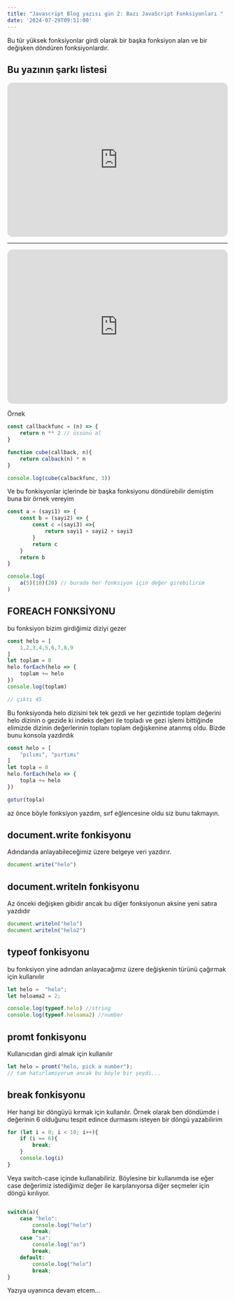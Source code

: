 ```yaml
---
title: "Javascript Blog yazısı gün 2: Bazı JavaScript Fonksiyonları "
date: '2024-07-29T09:51:00'
---
```


Bu tür yüksek fonksiyonlar girdi olarak bir başka fonksiyon alan ve bir değişken döndüren fonksiyonlardır.



<div className="bg-gray-800 shadow-lg rounded-lg overflow-hidden border border-purple-500">
    <div className="p-6">
    <h2 className="text-2xl font-semibold text-purple-300 mb-4">Bu yazının şarkı listesi</h2>
        <iframe style="border-radius:12px" src="https://open.spotify.com/embed/track/4GutydtMcQzh5hlI9W4wAO?utm_source=generator" width="100%" height="352" frameBorder="0" allowfullscreen="" allow="autoplay; clipboard-write; encrypted-media; fullscreen; picture-in-picture" loading="lazy"></iframe>
        <hr />
        <iframe style="border-radius:12px" src="https://open.spotify.com/embed/track/7LjTwWZVGyhqOKXlK4QiEm?utm_source=generator" width="100%" height="352" frameBorder="0" allowfullscreen="" allow="autoplay; clipboard-write; encrypted-media; fullscreen; picture-in-picture" loading="lazy"></iframe>
    </div>
</div>




Örnek

```JavaScript
const callbackfunc = (n) => {
    return n ** 2 // üssünü al
}

function cube(callback, n){
    return calback(n) * n
}

console.log(cube(calbackfunc, 3))

```
Ve bu fonkisyonlar içlerinde bir başka fonksiyonu döndürebilir demiştim buna bir örnek vereyim

```JavaScript
const a = (sayi1) => {
    const b = (sayi2) => {
        const c =(sayi3) =>{
            return sayi1 + sayi2 + sayi3
        }
        return c
    }
    return b
}

console.log(
    a(5)(10)(20) // burada her fonksiyon için değer girebilirim 
)

```
## FOREACH FONKSİYONU

bu fonksiyon bizim girdiğimiz diziyi gezer

``` JavaScript
const helo = [
    1,2,3,4,5,6,7,8,9
]
let toplam = 0
helo.forEach(helo => {
    toplam += helo
})
console.log(toplam)

// çıktı 45

```
Bu fonksiyonda helo dizisini tek tek gezdi ve her gezintide toplam değerini helo dizinin o gezide ki indeks değeri ile topladı ve gezi işlemi bittiğinde elimizde dizinin değerlerinin toplanı toplam değişkenine atanmış oldu. Bizde bunu konsola yazdırdık

```JavaScript 
const helo = [
    "pılımı", "pırtımı"
]
let topla = 0
helo.forEach(helo => {
    topla += helo
})

gotur(topla)
```
az önce böyle fonksiyon yazdım, sırf eğlencesine oldu siz bunu takmayın.

## document.write fonkisyonu 

Adındanda anlayabileceğimiz üzere belgeye veri yazdırır.

```JavaScript 
document.write("helo")
```

## document.writeln fonkisyonu 

Az önceki değişken gibidir ancak bu diğer fonksiyonun aksine yeni satıra yazdıdır

```JavaScript 
document.writeln("helo")
document.writeln("helo2")
```

## typeof fonkisyonu 

bu fonksiyon yine adından anlayacağımız üzere değişkenin türünü çağırmak için kullanıılır

```JavaScript 
let helo =  "helo";
let heloama2 = 2;

console.log(typeof.helo) //string
console.log(typeof.heloama2) //number

```

## promt fonkisyonu 

Kullanıcıdan girdi almak için kullanılır

```JavaScript 
let helo = promt("helo, pick a number");
// tam hatırlamıyorum ancak bu böyle bir şeydi...

```

## break fonkisyonu 

Her hangi bir döngüyü kırmak için kullanılır. Örnek olarak ben döndümde i değerinin 6 olduğunu tespit edince durmasını isteyen bir döngü yazabilirim

```JavaScript 
for (let i = 0; i < 10; i++){
    if (i == 6){
        break;
    }
    console.log(i)
}
```
Veya switch-case içinde kullanabiliriz. Böylesine bir kullanımda ise eğer case değerimiz istediğimiz değer ile karşılanıyorsa diğer seçmeler için döngü kırılıyor.

```JavaScript 

switch(a){
    case "helo":
        console.log("helo")
        break;
    case "sa":
        console.log("as")
        break;
    default:
        console.log("helo")
        break;
}
```
Yazıya uyanınca devam etcem...